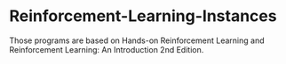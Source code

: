 # Reinforcement-Learning-Instances
Those programs are based on Hands-on Reinforcement Learning and Reinforcement Learning: An Introduction 2nd Edition.
